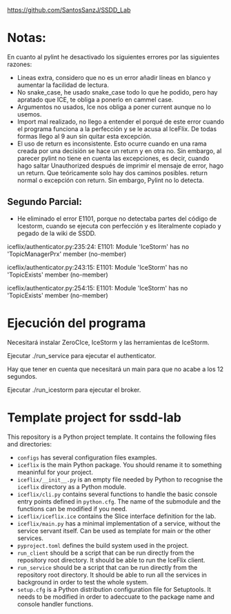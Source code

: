 https://github.com/SantosSanzJ/SSDD_Lab

# Notas:
En cuanto al pylint he desactivado los siguientes errores por las siguientes razones:
* Lineas extra, considero que no es un error añadir líneas en blanco y aumentar la facilidad de lectura.
* No snake_case, he usado snake_case todo lo que he podido, pero hay apratado que ICE, te obliga a ponerlo en cammel case.
* Argumentos no usados, Ice nos obliga a poner current aunque no lo usemos.
* Import mal realizado, no llego a entender el porqué de este error cuando el programa funciona a la perfección y se le acusa al IceFlix. De todas formas llego al 9 aun sin quitar esta excepción.
* El uso de return es inconsistente. Esto ocurre cuando en una rama creada por una decisión se hace un return y en otra no. Sin embargo, al parecer pylint no tiene en cuenta las excepciones, es decir, cuando hago saltar Unauthorized después de imprimir el mensaje de error, hago un return. Que teóricamente solo hay dos caminos posibles. return normal o excepción con return. Sin embargo, Pylint no lo detecta.

## Segundo Parcial:
* He eliminado el error E1101, porque no detectaba partes del código de Icestorm, cuando se ejecuta con perfección y es literalmente copiado y pegado de la wiki de SSDD.

iceflix/authenticator.py:235:24: E1101: Module 'IceStorm' has no 'TopicManagerPrx' member (no-member)

iceflix/authenticator.py:243:15: E1101: Module 'IceStorm' has no 'TopicExists' member (no-member)

iceflix/authenticator.py:254:15: E1101: Module 'IceStorm' has no 'TopicExists' member (no-member)


# Ejecución del programa
Necesitará instalar ZeroCIce, IceStorm y las herramientas de IceStorm.

Ejecutar ./run_service para ejecutar el authenticator.

Hay que tener en cuenta que necesitará un main para que no acabe a los 12 segundos.

Ejecutar ./run_icestorm para ejecutar el broker.
# Template project for ssdd-lab

This repository is a Python project template.
It contains the following files and directories:

- `configs` has several configuration files examples.
- `iceflix` is the main Python package.
  You should rename it to something meaninful for your project.
- `iceflix/__init__.py` is an empty file needed by Python to
  recognise the `iceflix` directory as a Python module.
- `iceflix/cli.py` contains several functions to handle the basic console entry points
  defined in `python.cfg`.
  The name of the submodule and the functions can be modified if you need.
- `iceflix/iceflix.ice` contains the Slice interface definition for the lab.
- `iceflix/main.py` has a minimal implementation of a service,
  without the service servant itself.
  Can be used as template for main or the other services.
- `pyproject.toml` defines the build system used in the project.
- `run_client` should be a script that can be run directly from the
  repository root directory. It should be able to run the IceFlix
  client.
- `run_service` should be a script that can be run directly from the
  repository root directory. It should be able to run all the services
  in background in order to test the whole system.
- `setup.cfg` is a Python distribution configuration file for Setuptools.
  It needs to be modified in order to adeccuate to the package name and
  console handler functions.
